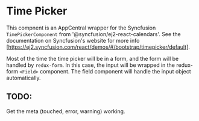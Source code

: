 # Time Picker

This compnent is an AppCentral wrapper for the Syncfusion `TimePickerComponent` from '@syncfusion/ej2-react-calendars'.  See the documentation on Syncfusion's website for more info [https://ej2.syncfusion.com/react/demos/#/bootstrap/timepicker/default].

Most of the time the time picker will be in a form, and the form will be handled by `redux-form`.  In this case, the input will be wrapped in the redux-form `<Field>` component.  The field component will handle the input object automatically. 

## TODO:
Get the meta (touched, error, warning) working.